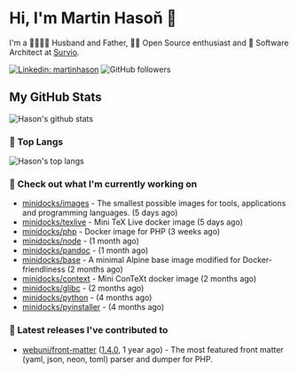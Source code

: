 # Hi, I'm Martin Hasoň 👋

I'm a 👨‍👩‍👧‍👦 Husband and Father, 🧑‍💻 Open Source enthusiast and 📐 Software Architect at [Survio](https://www.survio.com).

[![Linkedin: martinhason](https://img.shields.io/badge/-Martin%20Hasoň-blue?style=flat-square&logo=Linkedin&logoColor=white&link=https://www.linkedin.com/in/martinhason/)](https://www.linkedin.com/in/martinhason/)
![GitHub followers](https://img.shields.io/github/followers/hason?label=Follow&style=social)


## My GitHub Stats
![Hason's github stats](https://github-readme-stats.vercel.app/api?username=hason&show_icons=true&include_all_commits=true&theme=dracula&hide_border=true&hide_title=true)

### 💾 Top Langs
![Hason's top langs](https://github-readme-stats.vercel.app/api/top-langs/?username=hason&layout=compact&theme=dracula&hide_border=true&hide_title=true)

### 👷 Check out what I'm currently working on

- [minidocks/images](https://github.com/minidocks/images) - The smallest possible images for tools, applications and programming languages. (5 days ago)
- [minidocks/texlive](https://github.com/minidocks/texlive) - Mini TeX Live docker image (5 days ago)
- [minidocks/php](https://github.com/minidocks/php) - Docker image for PHP (3 weeks ago)
- [minidocks/node](https://github.com/minidocks/node) -  (1 month ago)
- [minidocks/pandoc](https://github.com/minidocks/pandoc) -  (1 month ago)
- [minidocks/base](https://github.com/minidocks/base) - A minimal Alpine base image modified for Docker-friendliness (2 months ago)
- [minidocks/context](https://github.com/minidocks/context) - Mini ConTeXt docker image (2 months ago)
- [minidocks/glibc](https://github.com/minidocks/glibc) -  (2 months ago)
- [minidocks/python](https://github.com/minidocks/python) -  (4 months ago)
- [minidocks/pyinstaller](https://github.com/minidocks/pyinstaller) -  (4 months ago)

### 🔭 Latest releases I've contributed to

- [webuni/front-matter](https://github.com/webuni/front-matter) ([1.4.0](https://github.com/webuni/front-matter/releases/tag/1.4.0), 1 year ago) - The most featured front matter (yaml, json, neon, toml) parser and dumper for PHP.
